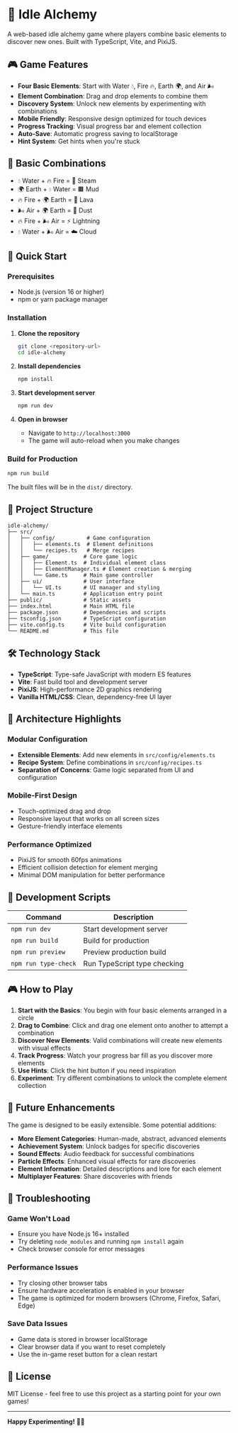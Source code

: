 # 🧪 Idle Alchemy

A web-based idle alchemy game where players combine basic elements to discover new ones. Built with TypeScript, Vite, and PixiJS.

## 🎮 Game Features

- **Four Basic Elements**: Start with Water 💧, Fire 🔥, Earth 🌍, and Air 🌬️
- **Element Combination**: Drag and drop elements to combine them
- **Discovery System**: Unlock new elements by experimenting with combinations
- **Mobile Friendly**: Responsive design optimized for touch devices
- **Progress Tracking**: Visual progress bar and element collection
- **Auto-Save**: Automatic progress saving to localStorage
- **Hint System**: Get hints when you're stuck

## 🎯 Basic Combinations

- 💧 Water + 🔥 Fire = 💨 Steam
- 🌍 Earth + 💧 Water = 🟫 Mud  
- 🔥 Fire + 🌍 Earth = 🌋 Lava
- 🌬️ Air + 🌍 Earth = 💨 Dust
- 🔥 Fire + 🌬️ Air = ⚡ Lightning
- 💧 Water + 🌬️ Air = ☁️ Cloud

## 🚀 Quick Start

### Prerequisites

- Node.js (version 16 or higher)
- npm or yarn package manager

### Installation

1. **Clone the repository**
   ```bash
   git clone <repository-url>
   cd idle-alchemy
   ```

2. **Install dependencies**
   ```bash
   npm install
   ```

3. **Start development server**
   ```bash
   npm run dev
   ```

4. **Open in browser**
   - Navigate to `http://localhost:3000`
   - The game will auto-reload when you make changes

### Build for Production

```bash
npm run build
```

The built files will be in the `dist/` directory.

## 📁 Project Structure

```
idle-alchemy/
├── src/
│   ├── config/          # Game configuration
│   │   ├── elements.ts  # Element definitions
│   │   └── recipes.ts   # Merge recipes
│   ├── game/           # Core game logic
│   │   ├── Element.ts  # Individual element class
│   │   ├── ElementManager.ts # Element creation & merging
│   │   └── Game.ts     # Main game controller
│   ├── ui/             # User interface
│   │   └── UI.ts       # UI manager and styling
│   └── main.ts         # Application entry point
├── public/             # Static assets
├── index.html          # Main HTML file
├── package.json        # Dependencies and scripts
├── tsconfig.json       # TypeScript configuration
├── vite.config.ts      # Vite build configuration
└── README.md           # This file
```

## 🛠️ Technology Stack

- **TypeScript**: Type-safe JavaScript with modern ES features
- **Vite**: Fast build tool and development server
- **PixiJS**: High-performance 2D graphics rendering
- **Vanilla HTML/CSS**: Clean, dependency-free UI layer

## 🎨 Architecture Highlights

### Modular Configuration
- **Extensible Elements**: Add new elements in `src/config/elements.ts`
- **Recipe System**: Define combinations in `src/config/recipes.ts`
- **Separation of Concerns**: Game logic separated from UI and configuration

### Mobile-First Design
- Touch-optimized drag and drop
- Responsive layout that works on all screen sizes
- Gesture-friendly interface elements

### Performance Optimized
- PixiJS for smooth 60fps animations
- Efficient collision detection for element merging
- Minimal DOM manipulation for better performance

## 🔧 Development Scripts

| Command | Description |
|---------|-------------|
| `npm run dev` | Start development server |
| `npm run build` | Build for production |
| `npm run preview` | Preview production build |
| `npm run type-check` | Run TypeScript type checking |

## 🎮 How to Play

1. **Start with the Basics**: You begin with four basic elements arranged in a circle
2. **Drag to Combine**: Click and drag one element onto another to attempt a combination
3. **Discover New Elements**: Valid combinations will create new elements with visual effects
4. **Track Progress**: Watch your progress bar fill as you discover more elements
5. **Use Hints**: Click the hint button if you need inspiration
6. **Experiment**: Try different combinations to unlock the complete element collection

## 🔮 Future Enhancements

The game is designed to be easily extensible. Some potential additions:

- **More Element Categories**: Human-made, abstract, advanced elements
- **Achievement System**: Unlock badges for specific discoveries
- **Sound Effects**: Audio feedback for successful combinations
- **Particle Effects**: Enhanced visual effects for rare discoveries
- **Element Information**: Detailed descriptions and lore for each element
- **Multiplayer Features**: Share discoveries with friends

## 🐛 Troubleshooting

### Game Won't Load
- Ensure you have Node.js 16+ installed
- Try deleting `node_modules` and running `npm install` again
- Check browser console for error messages

### Performance Issues
- Try closing other browser tabs
- Ensure hardware acceleration is enabled in your browser
- The game is optimized for modern browsers (Chrome, Firefox, Safari, Edge)

### Save Data Issues
- Game data is stored in browser localStorage
- Clear browser data if you want to reset completely
- Use the in-game reset button for a clean restart

## 📜 License

MIT License - feel free to use this project as a starting point for your own games!

---

**Happy Experimenting!** 🧪✨ 